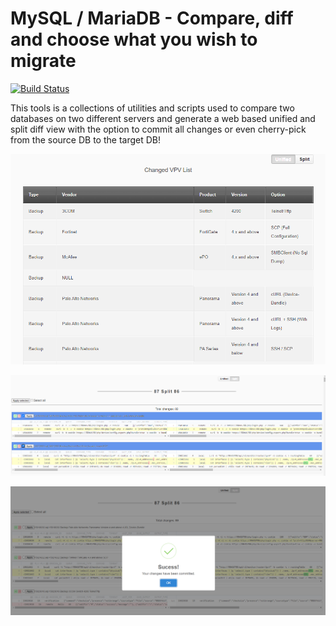 # MySQL / MariaDB - Compare, diff and choose what you wish to migrate

[![Build Status](https://travis-ci.org/joemccann/dillinger.svg?branch=master)](https://travis-ci.org/joemccann/dillinger)

This tools is a collections of utilities and scripts used to compare two databases on two different servers and generate a web based unified and split diff view with the option to commit all changes or even cherry-pick from the source DB to the target DB!

![unified](https://github.com/yarost109/MySQL_MariaDB_Compare_Migrate/raw/master/dbcompare%20mysql/unified.png)

![selected](https://github.com/yarost109/MySQL_MariaDB_Compare_Migrate/raw/master/dbcompare%20mysql/selected.png)

![success](https://github.com/yarost109/MySQL_MariaDB_Compare_Migrate/raw/master/dbcompare%20mysql/success.png)

